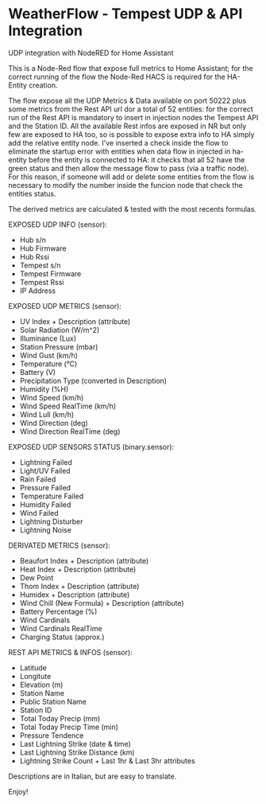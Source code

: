 # WeatherFlow - Tempest UDP & API Integration
UDP integration with NodeRED for Home Assistant

This is a Node-Red flow that expose full metrics to Home Assistant; for the correct running of the flow the Node-Red HACS is required for the HA-Entity creation.

The flow expose all the UDP Metrics & Data available on port 50222 plus some metrics from the Rest API url dor a total of 52 entities: for the correct run of the Rest API
is mandatory to insert in injection nodes the Tempest API and the Station ID.
All the available Rest infos are exposed in NR but only few are exposed to HA too, so is possible to expose extra info to HA simply add the relative entity node.
I've inserted a check inside the flow to eliminate the startup error with entities when data flow in injected in ha-entity before the entity is connected to HA:
it checks that all 52 have the green status and then allow the message flow to pass (via a traffic node).
For this reason, if someone will add or delete some entities from the flow is necessary to modify the number inside the funcion node that check the entities status.

The derived metrics are calculated & tested with the most recents formulas.

EXPOSED UDP INFO (sensor):
- Hub s/n
- Hub Firmware
- Hub Rssi
- Tempest s/n
- Tempest Firmware
- Tempest Rssi
- IP Address

EXPOSED UDP METRICS (sensor):
- UV Index + Description (attribute)
- Solar Radiation (W/m^2)
- Illuminance (Lux)
- Station Pressure (mbar)
- Wind Gust (km/h)
- Temperature (°C)
- Battery (V)
- Precipitation Type (converted in Description)
- Humidity (%H)
- Wind Speed (km/h)
- Wind Speed RealTime (km/h)
- Wind Lull (km/h)
- Wind Direction (deg)
- Wind Direction RealTime (deg)

EXPOSED UDP SENSORS STATUS (binary.sensor):
- Lightning Failed
- Light/UV Failed
- Rain Failed
- Pressure Failed
- Temperature Failed
- Humidity Failed
- Wind Failed
- Lightning Disturber
- Lightning Noise

DERIVATED METRICS (sensor):
- Beaufort Index + Description (attribute)
- Heat Index + Description (attribute)
- Dew Point
- Thom Index + Description (attribute)
- Humidex + Description (attribute)
- Wind Chill (New Formula) + Description (attribute)
- Battery Percentage (%)
- Wind Cardinals
- Wind Cardinals RealTime
- Charging Status (approx.)

REST API METRICS & INFOS (sensor):
- Latitude
- Longitute
- Elevation (m)
- Station Name
- Public Station Name
- Station ID
- Total Today Precip (mm)
- Total Today Precip Time (min)
- Pressure Tendence
- Last Lightning Strike (date & time)
- Last Lightning Strike Distance (km)
- Lightning Strike Count + Last 1hr & Last 3hr attributes

Descriptions are in Italian, but are easy to translate.

Enjoy!
